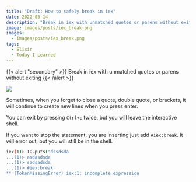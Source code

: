 ```yaml
---
title: "Draft: How to safely break in iex"
date: 2022-05-14
description: "Break in iex with unmatched quotes or parens without exiting"
image: images/posts/iex_break.png
images:
  - images/posts/iex_break.png
tags:
  - Elixir
  - Today I Learned
---
```


{{< alert "secondary" >}}
Break in iex with unmatched quotes or parens without exiting
{{< /alert >}}

![](https://media.giphy.com/media/Rk8CZk8M7UHzG/giphy.gif)

Sometimes, when you forget to close a quote, double quote, or brackets, it will continue to create new lines when you press enter.

You can exit by pressing `Ctrl+c` twice, but you will leave the interactive shell.

If you want to stop the statement, you are inserting just add `#iex:break`. It will error out, but you will still be in the shell.

```sh
iex(1)> IO.puts("dssdsda
...(1)> asdasdsda
...(1)> sadsadsda
...(1)> #iex:break
** (TokenMissingError) iex:1: incomplete expression
```
